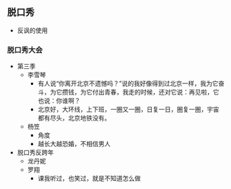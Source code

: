 ## 脱口秀

* 反讽的使用

### 脱口秀大会

* 第三季
  - 李雪琴
    + 有人说“你离开北京不遗憾吗？”说的我好像得到过北京一样，我为它奋斗，为它攒钱，为它付出青春，我走的时候，还对它说：再见啦，它也说：你谁啊？
    + 北京好，大环线，上下班，一圈又一圈，日复一日，圈复一圈，宇宙都有尽头，北京地铁没有。
  - 杨笠
    + 角度
    + 越长大越恐婚，不相信男人
* 脱口秀反跨年
  - 龙丹妮
  - 罗翔
    + 课我听过，也笑过，就是不知道怎么做
